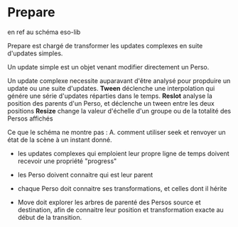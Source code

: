 # Prepare

en ref au schéma eso-lib

Prepare est chargé de transformer les updates complexes en suite d'updates simples.

Un update simple est un objet venant modifier directement un Perso.

Un update complexe necessite auparavant d'être analysé pour propduire un update ou une suite d'updates.
**Tween** déclenche une interpolation qui génére une série d'updates réparties dans le temps.
**Reslot** analyse la position des parents d'un Perso, et déclenche un tween entre les deux positions
**Resize** change la valeur d'échelle d'un groupe ou de la totalité des Persos affichés

Ce que le schéma ne montre pas :
A. comment utiliser seek et renvoyer un état de la scène à un instant donné.

- les updates complexes qui emploient leur propre ligne de temps doivent recevoir une propriété "progress"
- les Perso doivent connaitre qui est leur parent
- chaque Perso doit connaitre ses transformations, et celles dont il hérite

- Move doit explorer les arbres de parenté des Persos source et destination, afin de connaitre leur position et transformation exacte au début de la transition.
